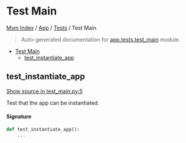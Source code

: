# Test Main

[Msm Index](../../README.md#msm-index) /
[App](../index.md#app) /
[Tests](./index.md#tests) /
Test Main

> Auto-generated documentation for [app.tests.test_main](https://github.com/HolgerGraef/MSM/blob/main/app/tests/test_main.py) module.

- [Test Main](#test-main)
  - [test_instantiate_app](#test_instantiate_app)

## test_instantiate_app

[Show source in test_main.py:5](https://github.com/HolgerGraef/MSM/blob/main/app/tests/test_main.py#L5)

Test that the app can be instantiated.

#### Signature

```python
def test_instantiate_app():
    ...
```


